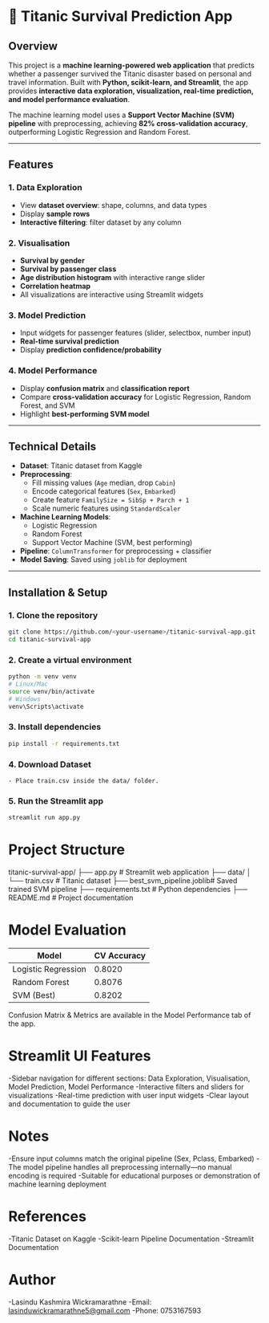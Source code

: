 # 🚢 Titanic Survival Prediction App

## Overview

This project is a **machine learning-powered web application** that predicts whether a passenger survived the Titanic disaster based on personal and travel information. Built with **Python, scikit-learn, and Streamlit**, the app provides **interactive data exploration, visualization, real-time prediction, and model performance evaluation**.

The machine learning model uses a **Support Vector Machine (SVM) pipeline** with preprocessing, achieving **82% cross-validation accuracy**, outperforming Logistic Regression and Random Forest.

---

## Features

### 1. Data Exploration

- View **dataset overview**: shape, columns, and data types
- Display **sample rows**
- **Interactive filtering**: filter dataset by any column

### 2. Visualisation

- **Survival by gender**
- **Survival by passenger class**
- **Age distribution histogram** with interactive range slider
- **Correlation heatmap**
- All visualizations are interactive using Streamlit widgets

### 3. Model Prediction

- Input widgets for passenger features (slider, selectbox, number input)
- **Real-time survival prediction**
- Display **prediction confidence/probability**

### 4. Model Performance

- Display **confusion matrix** and **classification report**
- Compare **cross-validation accuracy** for Logistic Regression, Random Forest, and SVM
- Highlight **best-performing SVM model**

---

## Technical Details

- **Dataset**: Titanic dataset from Kaggle
- **Preprocessing**:
  - Fill missing values (`Age` median, drop `Cabin`)
  - Encode categorical features (`Sex`, `Embarked`)
  - Create feature `FamilySize = SibSp + Parch + 1`
  - Scale numeric features using `StandardScaler`
- **Machine Learning Models**:
  - Logistic Regression
  - Random Forest
  - Support Vector Machine (SVM, best performing)
- **Pipeline**: `ColumnTransformer` for preprocessing + classifier
- **Model Saving**: Saved using `joblib` for deployment

---

## Installation & Setup

### 1. Clone the repository

```bash
git clone https://github.com/<your-username>/titanic-survival-app.git
cd titanic-survival-app
```

### 2. Create a virtual environment

```bash
python -m venv venv
# Linux/Mac
source venv/bin/activate
# Windows
venv\Scripts\activate
```

### 3. Install dependencies

```bash
pip install -r requirements.txt
```

### 4. Download Dataset

    - Place train.csv inside the data/ folder.

### 5. Run the Streamlit app

```bash
streamlit run app.py
```

# Project Structure

titanic-survival-app/
├── app.py # Streamlit web application
├── data/
│ └── train.csv # Titanic dataset
├── best_svm_pipeline.joblib# Saved trained SVM pipeline
├── requirements.txt # Python dependencies
├── README.md # Project documentation

# Model Evaluation

| Model               | CV Accuracy |
| ------------------- | ----------- |
| Logistic Regression | 0.8020      |
| Random Forest       | 0.8076      |
| SVM (Best)          | 0.8202      |

Confusion Matrix & Metrics are available in the Model Performance tab of the app.

# Streamlit UI Features

-Sidebar navigation for different sections: Data Exploration, Visualisation, Model Prediction, Model Performance
-Interactive filters and sliders for visualizations
-Real-time prediction with user input widgets
-Clear layout and documentation to guide the user

# Notes

-Ensure input columns match the original pipeline (Sex, Pclass, Embarked)
-The model pipeline handles all preprocessing internally—no manual encoding is required
-Suitable for educational purposes or demonstration of machine learning deployment

# References

-Titanic Dataset on Kaggle
-Scikit-learn Pipeline Documentation
-Streamlit Documentation

# Author

-Lasindu Kashmira Wickramarathne
-Email: lasinduwickramarathne5@gmail.com
-Phone: 0753167593
